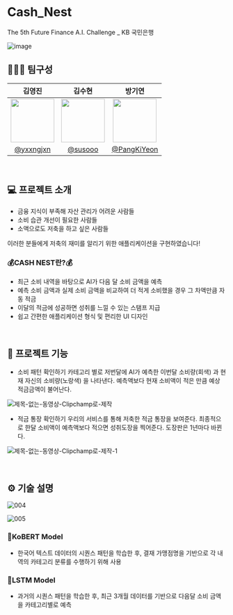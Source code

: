 # Cash_Nest
The 5th Future Finance A.I. Challenge _ KB 국민은행

![image](https://github.com/AI-Toy-Project/Cash_Nest/assets/92291198/bf5b1feb-8f2b-4b7a-981d-2ed1bb3e1645)
<br>

## 👩🏻‍💻 팀구성
|김영진|김수현|방기연|
|:---:|:---:|:---:|
|<img src="" width="100">|<img src="" width="100">|<img src="" width="100">|
|[@yxxngjxn](https://github.com/yxxngjxn)|[@susooo](https://github.com/susooo)|[@PangKiYeon](https://github.com/PangKiYeon)|
<br>

## 💻 프로젝트 소개
* 금융 지식이 부족해 자산 관리가 어려운 사람들
* 소비 습관 개선이 필요한 사람들
* 소액으로도 저축을 하고 싶은 사람들

이러한 분들에게 저축의 재미를 알리기 위한 <Cash Nest> 애플리케이션을 구현하였습니다!
<br>

### 💰CASH NEST란?💰

* 최근 소비 내역을 바탕으로 AI가 다음 달 소비 금액을 예측
* 예측 소비 금액과 실제 소비 금액을 비교하여 더 적게 소비했을 경우 그 차액만큼 자동 적금
* 이달의 적금에 성공하면 성취를 느낄 수 있는 스탬프 지급
* 쉽고 간편한 애플리케이션 형식 및 편리한 UI 디자인
<br>

## 📌 프로젝트 기능
+ 소비 패턴 확인하기
  카테고리 별로 저번달에 AI가 예측한 이번달 소비량(회색) 과 현재 자신의 소비량(노랑색) 을 나타낸다.
  예측액보다 현재 소비액이 적은 만큼 예상 적금금액이 불어난다.
  
![제목-없는-동영상-Clipchamp로-제작](https://github.com/AI-Toy-Project/Cash_Nest/assets/132427506/d390e86a-73cd-42f3-a971-85b8fccf4378)

+ 적금 통장 확인하기
  우리의 서비스를 통해 저축한 적금 통장을 보여준다.
  최종적으로 한달 소비액이 예측액보다 적으면 성취도장을 찍어준다. 도장판은 1년마다 바뀐다.
  
![제목-없는-동영상-Clipchamp로-제작-_1_](https://github.com/AI-Toy-Project/Cash_Nest/assets/132427506/ee8fdf45-b317-42f8-973e-a69d34bac697)

<br>

## ⚙️ 기술 설명

![004](https://github.com/AI-Toy-Project/Cash_Nest/assets/132427506/9c96cb58-6454-4fb9-a69f-7f965d546de2)

![005](https://github.com/AI-Toy-Project/Cash_Nest/assets/132427506/54d32d1f-59f6-4e3a-910f-4af6b69a7676)

### 📍KoBERT Model
* 한국어 텍스트 데이터의 시퀀스 패턴을 학습한 후, 결재 가맹점명을 기반으로 각 내역의 카테고리 분류를 수행하기 위해 사용

### 📍LSTM Model
* 과거의 시퀀스 패턴을 학습한 후, 최근 3개월 데이터를 기반으로 다음달 소비 금액을 카테고리별로 예측

